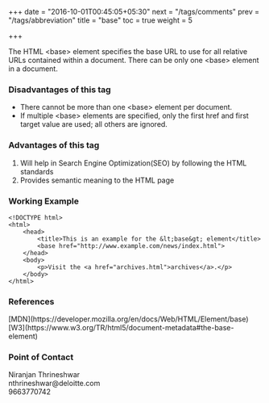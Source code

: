 +++
date = "2016-10-01T00:45:05+05:30"
next = "/tags/comments"
prev = "/tags/abbreviation"
title = "base"
toc = true
weight = 5

+++

The HTML <span class='tag-span'>&lt;base&gt;</span> element specifies the base URL to use for all relative URLs contained within a document. There can be only one <span class='tag-span'>&lt;base&gt;</span> element in a document.

<h3>Disadvantages of this tag</h3>
<ul>
  <li>There cannot be more than one <span class='tag-span'>&lt;base&gt;</span> element per document.</li>
  <li>If multiple <span class='tag-span'>&lt;base&gt;</span> elements are specified, only the first href and first target value are used; all others are ignored.</li>
</ul>

<h3>Advantages of this tag</h3>
<ol>
  <li>Will help in Search Engine Optimization(SEO) by following the HTML standards</li>
  <li>Provides semantic meaning to the HTML page</li>
</ol>

<h3>Working Example</h3>

    <!DOCTYPE html>
    <html>
        <head>
            <title>This is an example for the &lt;base&gt; element</title>
            <base href="http://www.example.com/news/index.html">
        </head>
        <body>
            <p>Visit the <a href="archives.html">archives</a>.</p>
        </body>
    </html>

<h3>References</h3>
[MDN](https://developer.mozilla.org/en/docs/Web/HTML/Element/base)
<br>
[W3](https://www.w3.org/TR/html5/document-metadata#the-base-element)

<h3>Point of Contact</h3>
Niranjan Thrineshwar <br>
nthrineshwar@deloitte.com <br>
9663770742
